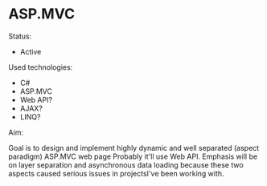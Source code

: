 ASP.MVC
=======

Status:
- Active

Used technologies:
- C#
- ASP.MVC
- Web API?
- AJAX?
- LINQ?

Aim:

Goal is to design and implement highly dynamic
and well separated (aspect paradigm) ASP.MVC web page
Probably it'll use Web API. Emphasis will be on layer 
separation and asynchronous data loading because 
these two aspects caused serious issues in projectsI've 
been working with.